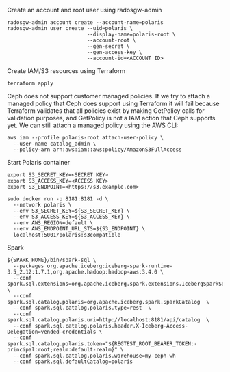 Create an account and root user using radosgw-admin

```
radosgw-admin account create --account-name=polaris
radosgw-admin user create --uid=polaris \
                          --display-name=polaris-root \
                          --account-root \
                          --gen-secret \
                          --gen-access-key \
                          --account-id=<ACCOUNT ID>
```

Create IAM/S3 resources using Terraform

```
terraform apply
```

Ceph does not support customer managed policies. If we try to attach a managed policy that Ceph does support using Terraform it will fail because Terraform validates that all policies exist by making GetPolicy calls for validation purposes, and GetPolicy is not a IAM action that Ceph supports yet. We can still attach a managed policy using the AWS CLI:

```
aws iam --profile polaris-root attach-user-policy \
  --user-name catalog_admin \
  --policy-arn arn:aws:iam::aws:policy/AmazonS3FullAccess
```

Start Polaris container
```
export S3_SECRET_KEY=<SECRET KEY>
export S3_ACCESS_KEY=<ACCESS KEY>
export S3_ENDPOINT=<https://s3.example.com>

sudo docker run -p 8181:8181 -d \
  --network polaris \
  --env S3_SECRET_KEY=${S3_SECRET_KEY} \
  --env S3_ACCESS_KEY=${S3_ACCESS_KEY} \
  --env AWS_REGION=default \
  --env AWS_ENDPOINT_URL_STS=${S3_ENDPOINT} \
  localhost:5001/polaris:s3compatible
```

Spark
```
${SPARK_HOME}/bin/spark-sql \
  --packages org.apache.iceberg:iceberg-spark-runtime-3.5_2.12:1.7.1,org.apache.hadoop:hadoop-aws:3.4.0 \
  --conf spark.sql.extensions=org.apache.iceberg.spark.extensions.IcebergSparkSessionExtensions  \
  --conf spark.sql.catalog.polaris=org.apache.iceberg.spark.SparkCatalog  \
  --conf spark.sql.catalog.polaris.type=rest  \
  --conf spark.sql.catalog.polaris.uri=http://localhost:8181/api/catalog  \
  --conf spark.sql.catalog.polaris.header.X-Iceberg-Access-Delegation=vended-credentials \
  --conf spark.sql.catalog.polaris.token="${REGTEST_ROOT_BEARER_TOKEN:-principal:root;realm:default-realm}" \
  --conf spark.sql.catalog.polaris.warehouse=my-ceph-wh
  --conf spark.sql.defaultCatalog=polaris
```
